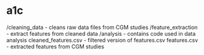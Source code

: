 # a1c

/cleaning_data - cleans raw data files from CGM studies 
/feature_extraction - extract features from cleaned data
/analysis - contains code used in data analysis
cleaned_features.csv - filtered version of features.csv
features.csv - extracted features from CGM studies
